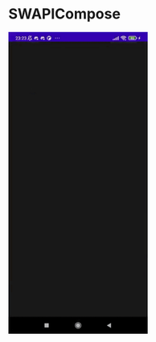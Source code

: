 # SWAPICompose
<img src="https://github.com/sworduck/SWAPICompose/blob/master/app/src/main/images/ezgif.com-gif-maker%20(3).gif" height="600"/></h1>

